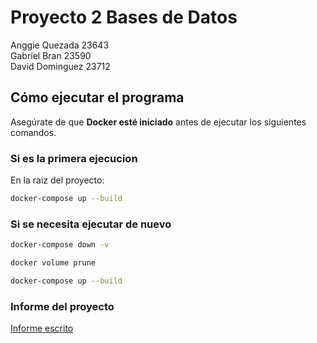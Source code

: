 # Proyecto 2 Bases de Datos  
Anggie Quezada 23643  
Gabriel Bran 23590  
David Dominguez 23712  

## Cómo ejecutar el programa

Asegúrate de que **Docker esté iniciado** antes de ejecutar los siguientes comandos.

### Si es la primera ejecucion

En la raiz del proyecto:  

```bash
docker-compose up --build
```

### Si se necesita ejecutar de nuevo

```bash
docker-compose down -v
```

```bash
docker volume prune
```

```bash
docker-compose up --build
```

### Informe del proyecto

[Informe escrito](Informe_proyecto_2.pdf)

